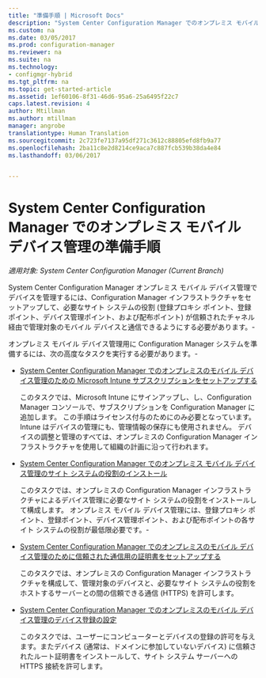 ```yaml
---
title: "準備手順 | Microsoft Docs"
description: "System Center Configuration Manager でのオンプレミス モバイル デバイス管理でデバイスの管理を準備します。"
ms.custom: na
ms.date: 03/05/2017
ms.prod: configuration-manager
ms.reviewer: na
ms.suite: na
ms.technology:
- configmgr-hybrid
ms.tgt_pltfrm: na
ms.topic: get-started-article
ms.assetid: 1ef60106-8f31-46d6-95a6-25a6495f22c7
caps.latest.revision: 4
author: Mtillman
ms.author: mtillman
manager: angrobe
translationtype: Human Translation
ms.sourcegitcommit: 2c723fe7137a95df271c3612c88805efd8fb9a77
ms.openlocfilehash: 2ba11c8e2d8214ce9aca7c887fcb539b38da4e84
ms.lasthandoff: 03/06/2017


---
```

# <a name="preparation-steps-for-on-premises-mobile-device-management-in-system-center-configuration-manager"></a>System Center Configuration Manager でのオンプレミス モバイル デバイス管理の準備手順

*適用対象: System Center Configuration Manager (Current Branch)*

System Center Configuration Manager オンプレミス モバイル デバイス管理でデバイスを管理するには、Configuration Manager インフラストラクチャをセットアップして、必要なサイト システムの役割 (登録プロキシ ポイント、登録ポイント、デバイス管理ポイント、および配布ポイント) が信頼されたチャネル経由で管理対象のモバイル デバイスと通信できるようにする必要があります。\-  

 オンプレミス モバイル デバイス管理用に Configuration Manager システムを準備するには、次の高度なタスクを実行する必要があります。\-  

-   [System Center Configuration Manager でのオンプレミスのモバイル デバイス管理のための Microsoft Intune サブスクリプションをセットアップする](../../mdm/get-started/set-up-intune-subscription-on-premises-mdm.md)  

     このタスクでは、Microsoft Intune にサインアップし、し、Configuration Manager コンソールで、サブスクリプションを Configuration Manager に追加します。 この手順はライセンス付与のためにのみ必要となっています。 Intune はデバイスの管理にも、管理情報の保存にも使用されません。 デバイスの調整と管理のすべては、オンプレミスの Configuration Manager インフラストラクチャを使用して組織の計画に沿って行われます。  

-   [System Center Configuration Manager でのオンプレミス モバイル デバイス管理のサイト システムの役割のインストール](../../mdm/get-started/install-site-system-roles-for-on-premises-mdm.md)  

     このタスクでは、オンプレミスの Configuration Manager インフラストラクチャによるデバイス管理に必要なサイト システムの役割をインストールして構成します。 オンプレミス モバイル デバイス管理には、登録プロキシ ポイント、登録ポイント、デバイス管理ポイント、および配布ポイントの各サイト システムの役割が最低限必要です。\-  

-   [System Center Configuration Manager でのオンプレミスのモバイル デバイス管理のために信頼された通信用の証明書をセットアップする](../../mdm/get-started/set-up-certificates-on-premises-mdm.md)  

     このタスクでは、オンプレミスの Configuration Manager インフラストラクチャを構成して、管理対象のデバイスと、必要なサイト システムの役割をホストするサーバーとの間の信頼できる通信 (HTTPS) を許可します。  

-   [System Center Configuration Manager でのオンプレミスのモバイル デバイス管理のデバイス登録の設定](../../mdm/get-started/set-up-device-enrollment-on-premises-mdm.md)  

     このタスクでは、ユーザーにコンピューターとデバイスの登録の許可を与えます。またデバイス (通常は、ドメインに参加していないデバイス) に信頼されたルート証明書をインストールして、サイト システム サーバーへの HTTPS 接続を許可します。  

